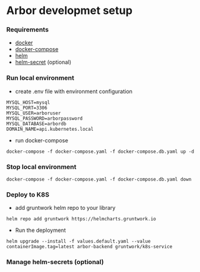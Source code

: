 # Arbor developmet setup

### Requirements 

- [docker](https://docs.docker.com/install/)
- [docker-compose](https://docs.docker.com/compose/install/)
- [helm](https://kompose.io/installation/)
- [helm-secret](https://git-secret.io/installation) (optional)

### Run local environment

- create .env file with environment configuration

```
MYSQL_HOST=mysql
MYSQL_PORT=3306
MYSQL_USER=arboruser
MYSQL_PASSWORD=arborpassword
MYSQL_DATABASE=arbordb
DOMAIN_NAME=api.kubernetes.local
```

- run docker-compose 

```
docker-compose -f docker-compose.yaml -f docker-compose.db.yaml up -d
```

### Stop local environment

```
docker-compose -f docker-compose.yaml -f docker-compose.db.yaml down
```

### Deploy to K8S

- add gruntwork helm repo to your library 

```
helm repo add gruntwork https://helmcharts.gruntwork.io
```

- Run the deployment

```
helm upgrade --install -f values.default.yaml --value containerImage.tag=latest arbor-backend gruntwork/k8s-service
```

### Manage helm-secrets (optional)